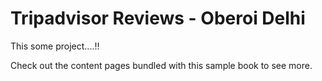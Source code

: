 # Tripadvisor Reviews - Oberoi Delhi

This some project....!!

Check out the content pages bundled with this sample book to see more.

```{tableofcontents}
```
